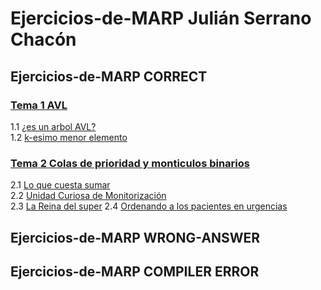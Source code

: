 # Ejercicios-de-MARP Julián Serrano Chacón  

## Ejercicios-de-MARP CORRECT  
### [Tema 1 AVL](./Tema%201%20AVL)  
1.1 [¿es un arbol AVL?](./Tema%201/Ejercicio%201.1%20es%20un%20arbol%20AVL)  
1.2 [k-esimo menor elemento](./Tema%201/Ejercicio%201.2%20k-esimo%20menor%20elemento)  

### [Tema 2 Colas de prioridad y monticulos binarios](./Tema%202%20Colas%20de%20priorida%20y%20Monticulos%20binarios)  
2.1 [Lo que cuesta sumar](./Tema%202%20Colas%20de%20priorida%20y%20Monticulos%20binarios/2.1%20Lo%20que%20cuesta%20sumar)  
2.2 [Unidad Curiosa de Monitorización](./Tema%202%20Colas%20de%20priorida%20y%20Monticulos%20binarios/2.2%20Unidad%20Curiosa%20de%20Monitorización)  
2.3 [La Reina del super](./Tema%202%20Colas%20de%20priorida%20y%20Monticulos%20binarios/2.3%20Reina%20del%20súper)
2.4 [Ordenando a los pacientes en urgencias](./Tema%202%20Colas%20de%20priorida%20y%20Monticulos%20binarios/2.4%20Ordenando%20a%20los%20pacientes%20en%20urgencias)      

## Ejercicios-de-MARP WRONG-ANSWER  

## Ejercicios-de-MARP COMPILER ERROR  

